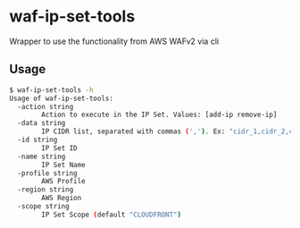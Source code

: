 # waf-ip-set-tools
Wrapper to use the functionality from AWS WAFv2 via cli

## Usage

```sh
$ waf-ip-set-tools -h
Usage of waf-ip-set-tools:
  -action string
    	Action to execute in the IP Set. Values: [add-ip remove-ip]
  -data string
    	IP CIDR list, separated with commas (','). Ex: "cidr_1,cidr_2,cidr_3"
  -id string
    	IP Set ID
  -name string
    	IP Set Name
  -profile string
    	AWS Profile
  -region string
    	AWS Region
  -scope string
    	IP Set Scope (default "CLOUDFRONT")
```
